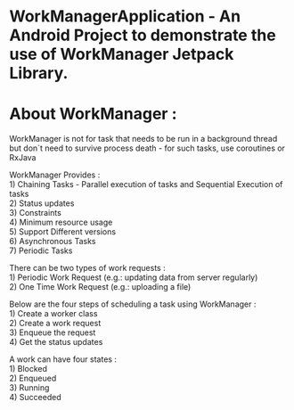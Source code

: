 # WorkManagerApplication - An Android Project to demonstrate the use of WorkManager Jetpack Library.
# About WorkManager : <br />
WorkManager is not for task that needs to be run in a background thread but don`t need to survive process death - for such tasks, use coroutines or RxJava

WorkManager Provides : <br />
	1) Chaining Tasks - Parallel execution of tasks and Sequential Execution of tasks <br />
	2) Status updates <br />
	3) Constraints <br />
	4) Minimum resource usage <br />
	5) Support Different versions <br />
	6) Asynchronous Tasks <br />
  	7) Periodic Tasks <br />
  
  There can be two types of work requests : <br />
	1) Periodic Work Request (e.g.: updating data from server regularly) <br />
  	2) One Time Work Request (e.g.: uploading a file) <br />
  
  Below are the four steps of scheduling a task using WorkManager : <br />
	1) Create a worker class <br />
	2) Create a work request <br />
	3) Enqueue the request <br />
	4) Get the status updates <br />

  A work can have four states : <br />
	1) Blocked <br />
	2) Enqueued <br />
	3) Running <br />
	4) Succeeded <br />
 
